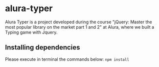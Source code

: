 # alura-typer
Alura Typer is a project developed during the course "jQuery: Master the most popular library on the market part 1 and 2" at Alura, where we built a Typing game with Jquery.

## Installing dependencies
Please execute in terminal the commands below:
`npm install`
